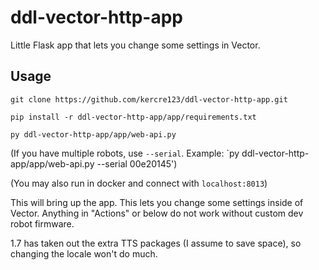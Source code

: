 # ddl-vector-http-app
Little Flask app that lets you change some settings in Vector.

## Usage

`git clone https://github.com/kercre123/ddl-vector-http-app.git`

`pip install -r ddl-vector-http-app/app/requirements.txt`

`py ddl-vector-http-app/app/web-api.py`

(If you have multiple robots, use `--serial`. Example: `py ddl-vector-http-app/app/web-api.py --serial 00e20145')

(You may also run in docker and connect with `localhost:8013`)

This will bring up the app. This lets you change some settings inside of Vector. Anything in "Actions" or below do not work without custom dev robot firmware.

1.7 has taken out the extra TTS packages (I assume to save space), so changing the locale won't do much.
